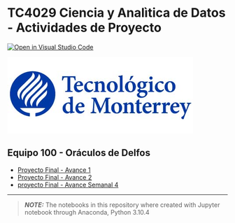 # TC4029 Ciencia y Analìtica de Datos - Actividades de Proyecto

[![Open in Visual Studio Code](https://classroom.github.com/assets/open-in-vscode-c66648af7eb3fe8bc4f294546bfd86ef473780cde1dea487d3c4ff354943c9ae.svg)](https://classroom.github.com/online_ide?assignment_repo_id=8462138&assignment_repo_type=AssignmentRepo)

![itesm](img/LogoTec2.jpg)

## Equipo 100 - Oráculos de Delfos

* [Proyecto Final - Avance 1](Proyecto_Final_Avance-1.ipynb)
* [Proyecto Final - Avance 2](Proyecto_Final_Avance-2.ipynb)
* [proyecto Final - Avance Semanal 4](Actividad_Semanal-4/Actividad_Semanal-4.ipynb)

----
> **_NOTE:_** The notebooks in this repository where created with Jupyter notebook through Anaconda, Python 3.10.4
